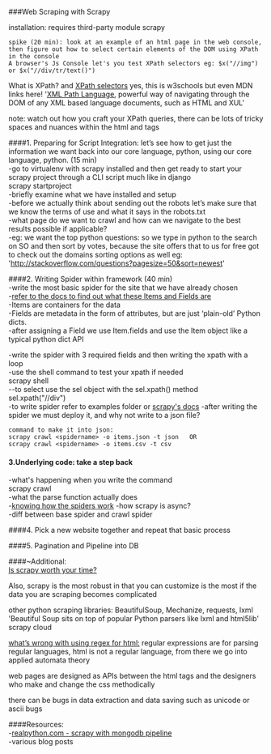 ###Web Scraping with Scrapy

installation: requires third-party module scrapy    

    spike (20 min): look at an example of an html page in the web console,    
    then figure out how to select certain elements of the DOM using XPath in the console
    A browser's Js Console let's you test XPath selectors eg: $x("//img") or $x("//div/tr/text()")    


What is XPath? and [XPath selectors](http://www.w3schools.com/XPath/xpath_syntax.asp) yes, this is w3schools but even MDN links here!
'[XML Path Language](https://developer.mozilla.org/en-US/docs/Web/XPath), powerful way of navigating through the DOM of any XML based language documents, such as HTML and XUL' 

note: watch out how you craft your XPath queries, there can be lots of tricky spaces and nuances within the html and tags  

####1. Preparing for Script Integration: let’s see how to get just the information we want back into our core language, python, using our core language, python. (15 min)    
-go to virtualenv with scrapy installed and then get ready to start your scrapy project through a CLI script much like in django    
    scrapy startproject <projectname>   
-briefly examine what we have installed and setup   
-before we actually think about sending out the robots let’s make sure that we know the terms of use and what it says in the robots.txt     
-what page do we want to crawl and how can we navigate to the best results possible if applicable?      
-eg: we want the top python questions: so we type in python to the search on SO and then sort by votes, because the site offers that to us for free
got to check out the domains sorting options as well eg:
'http://stackoverflow.com/questions?pagesize=50&sort=newest'    

####2. Writing Spider within framework (40 min)       
-write the most basic spider for the site that we have already chosen   
-[refer to the docs to find out what these Items and Fields are](http://doc.scrapy.org/en/latest/topics/items.html)     
-Items are containers for the data  
-Fields are metadata in the form of attributes, but are just ‘plain-old’ Python dicts.  
-after assigning a Field we use Item.fields and use the Item object like a typical python dict API      
       
-write the spider with 3 required fields and then writing the xpath with a loop        
-use the shell command to test your xpath if needed     
    scrapy shell <url>  
    --to select use the sel object with the sel.xpath() method  
    sel.xpath("//div")  
-to write spider refer to examples folder or [scrapy's docs](http://doc.scrapy.org/en/0.24/intro/tutorial.html#intro-tutorial)
-after writing the spider we must deploy it, and why not write to a json file?       

    command to make it into json:   
    scrapy crawl <spidername> -o items.json -t json   OR    
    scrapy crawl <spidername> -o items.csv -t csv   

#### 3.Underlying code: take a step back 
-what's happening when you write the command       
    scrapy crawl <spidername>      
-what the parse function actually does  
-[knowing how the spiders work](http://doc.scrapy.org/en/latest/topics/spiders.html)
-how scrapy is async?    
-diff between base spider and crawl spider     

####4. Pick a new website together and repeat that basic process       

####5. Pagination and Pipeline into DB  

####~Additional:     
[Is scrapy worth your time?](http://stackoverflow.com/questions/6283271/is-it-worth-learning-scrapy) 

Also, scrapy is the most robust in that you can customize is the most if the data you are scraping becomes complicated  

other python scraping libraries: BeautifulSoup, Mechanize, requests, lxml
'Beautiful Soup sits on top of popular Python parsers like lxml and html5lib'
scrapy cloud    

[what’s wrong with using regex for html:](http://stackoverflow.com/questions/1732348/regex-match-open-tags-except-xhtml-self-contained-tags?page=1&tab=votes#1732454)
regular expressions are for parsing regular languages, html is not a regular language, from there we go into applied automata theory    

web pages are designed as APIs between the html tags and the designers who make and change the css methodically     

there can be bugs in data extraction and data saving such as unicode or ascii bugs   




####Resources:  
-[realpython.com - scrapy with mongodb pipeline](https://realpython.com/blog/python/web-scraping-with-scrapy-and-mongodb/)  
-various blog posts     

